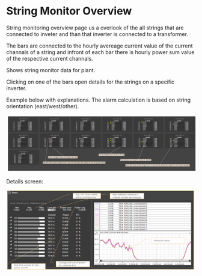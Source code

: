 # String Monitor Overview


String monitoring overview page us a overlook of the all strings that are connected to inveter and than that inverter is connected to a transformer.

The bars are connected to the hourly avereage current value of the current channals of a string and infront of each bar there is hourly power sum value of the respective current channals.

Shows string monitor data for plant.

Clicking on one of the bars open details for the strings on a specific inverter.

Example below with explanations. The alarm calculation is based on string orientation (east/west/other).

![String monitor](../Images/stringmonitoroverview.png)

Details screen:

![String monitor details](../Images/stringmonitor%20details.png)